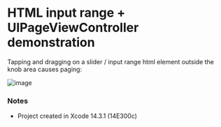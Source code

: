 # HTML input range + UIPageViewController demonstration
Tapping and dragging on a slider / input range html element outside the knob area causes paging:

![image](./Images/video.gif)

### Notes
* Project created in Xcode 14.3.1 (14E300c)